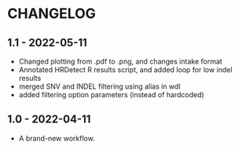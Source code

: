 # CHANGELOG

## 1.1 - 2022-05-11
- Changed plotting from .pdf to .png, and changes intake format
- Annotated HRDetect R results script, and added loop for low indel results
- merged SNV and INDEL filtering using alias in wdl
- added filtering option parameters (instead of hardcoded)

## 1.0 - 2022-04-11
- A brand-new workflow.